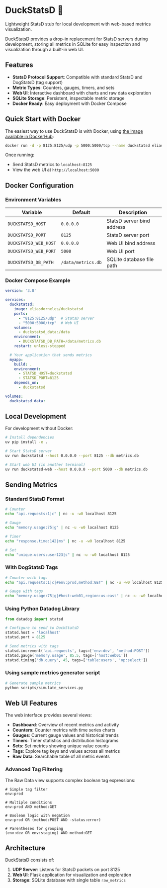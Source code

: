 # DuckStatsD 🦆

Lightweight StatsD stub for local development with web-based metrics visualization.

DuckStatsD provides a drop-in replacement for StatsD servers during
development, storing all metrics in SQLite for easy inspection and
visualization through a built-in web UI.

## Features

- **StatsD Protocol Support**: Compatible with standard StatsD and DogStatsD (tag support)
- **Metric Types**: Counters, gauges, timers, and sets
- **Web UI**: Interactive dashboard with charts and raw data exploration
- **SQLite Storage**: Persistent, inspectable metric storage
- **Docker Ready**: Easy deployment with Docker Compose

## Quick Start with Docker

The easiest way to use DuckStatsD is with Docker, using [the image available
in DockerHub](https://hub.docker.com/r/eliasdorneles/duckstatsd):

```bash
docker run -d -p 8125:8125/udp -p 5000:5000/tcp --name duckstatsd eliasdorneles/duckstatsd
```

Once running:
- Send StatsD metrics to `localhost:8125`
- View the web UI at `http://localhost:5000`

## Docker Configuration

### Environment Variables

| Variable | Default | Description |
|----------|---------|-------------|
| `DUCKSTATSD_HOST` | `0.0.0.0` | StatsD server bind address |
| `DUCKSTATSD_PORT` | `8125` | StatsD server port |
| `DUCKSTATSD_WEB_HOST` | `0.0.0.0` | Web UI bind address |
| `DUCKSTATSD_WEB_PORT` | `5000` | Web UI port |
| `DUCKSTATSD_DB_PATH` | `/data/metrics.db` | SQLite database file path |

### Docker Compose Example

```yaml
version: '3.8'

services:
  duckstatsd:
    image: eliasdorneles/duckstatsd
    ports:
      - "8125:8125/udp"  # StatsD server
      - "5000:5000/tcp"  # Web UI
    volumes:
      - duckstatsd_data:/data
    environment:
      - DUCKSTATSD_DB_PATH=/data/metrics.db
    restart: unless-stopped

  # Your application that sends metrics
  myapp:
    build: .
    environment:
      - STATSD_HOST=duckstatsd
      - STATSD_PORT=8125
    depends_on:
      - duckstatsd

volumes:
  duckstatsd_data:
```

## Local Development

For development without Docker:

```bash
# Install dependencies
uv pip install -e .

# Start StatsD server
uv run duckstatsd --host 0.0.0.0 --port 8125 --db metrics.db

# Start web UI (in another terminal)
uv run duckstatsd-web --host 0.0.0.0 --port 5000 --db metrics.db
```

## Sending Metrics

### Standard StatsD Format

```bash
# Counter
echo "api.requests:1|c" | nc -u -w0 localhost 8125

# Gauge
echo "memory.usage:75|g" | nc -u -w0 localhost 8125

# Timer
echo "response.time:142|ms" | nc -u -w0 localhost 8125

# Set
echo "unique.users:user123|s" | nc -u -w0 localhost 8125
```

### With DogStatsD Tags

```bash
# Counter with tags
echo "api.requests:1|c|#env:prod,method:GET" | nc -u -w0 localhost 8125

# Gauge with tags
echo "memory.usage:75|g|#host:web01,region:us-east" | nc -u -w0 localhost 8125
```

### Using Python Datadog Library

```python
from datadog import statsd

# Configure to send to DuckStatsD
statsd.host = 'localhost'
statsd.port = 8125

# Send metrics with tags
statsd.increment('api.requests', tags=['env:dev', 'method:POST'])
statsd.gauge('memory.usage', 85.5, tags=['host:web01'])
statsd.timing('db.query', 45, tags=['table:users', 'op:select'])
```

### Using sample metrics generator script

```bash
# Generate sample metrics
python scripts/simulate_services.py
```


## Web UI Features

The web interface provides several views:

- **Dashboard**: Overview of recent metrics and activity
- **Counters**: Counter metrics with time series charts
- **Gauges**: Current gauge values and historical trends
- **Timers**: Timer statistics and distribution histograms
- **Sets**: Set metrics showing unique value counts
- **Tags**: Explore tag keys and values across all metrics
- **Raw Data**: Searchable table of all metric events

### Advanced Tag Filtering

The Raw Data view supports complex boolean tag expressions:

```
# Simple tag filter
env:prod

# Multiple conditions
env:prod AND method:GET

# Boolean logic with negation
env:prod OR (method:POST AND -status:error)

# Parentheses for grouping
(env:dev OR env:staging) AND method:GET
```

## Architecture

DuckStatsD consists of:

1. **UDP Server**: Listens for StatsD packets on port 8125
2. **Web UI**: Flask application for visualization and exploration
3. **Storage**: SQLite database with single table `raw_metrics`
